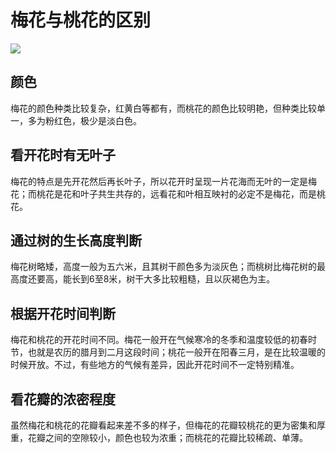 # 梅花与桃花的区别

![](/prunus_mume.jpg)

## 颜色

梅花的颜色种类比较复杂，红黄白等都有，而桃花的颜色比较明艳，但种类比较单一，多为粉红色，极少是淡白色。

## 看开花时有无叶子

梅花的特点是先开花然后再长叶子，所以花开时呈现一片花海而无叶的一定是梅花；而桃花是花和叶子共生共存的，远看花和叶相互映衬的必定不是梅花，而是桃花。

## 通过树的生长高度判断

梅花树略矮，高度一般为五六米，且其树干颜色多为淡灰色；而桃树比梅花树的最高度还要高，能长到6至8米，树干大多比较粗糙，且以灰褐色为主。

## 根据开花时间判断

梅花和桃花的开花时间不同。梅花一般开在气候寒冷的冬季和温度较低的初春时节，也就是农历的腊月到二月这段时间；桃花一般开在阳春三月，是在比较温暖的时候开放。不过，有些地方的气候有差异，因此开花时间不一定特别精准。

## 看花瓣的浓密程度

虽然梅花和桃花的花瓣看起来差不多的样子，但梅花的花瓣较桃花的更为密集和厚重，花瓣之间的空隙较小，颜色也较为浓重；而桃花的花瓣比较稀疏、单薄。
